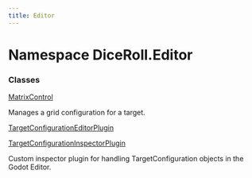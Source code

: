```yaml
---
title: Editor
---
```


# <a id="DiceRoll_Editor"></a> Namespace DiceRoll.Editor

### Classes

 [MatrixControl](DiceRoll.Editor.MatrixControl.md)

Manages a grid configuration for a target.

 [TargetConfigurationEditorPlugin](DiceRoll.Editor.TargetConfigurationEditorPlugin.md)

 [TargetConfigurationInspectorPlugin](DiceRoll.Editor.TargetConfigurationInspectorPlugin.md)

Custom inspector plugin for handling TargetConfiguration objects in the Godot Editor.


